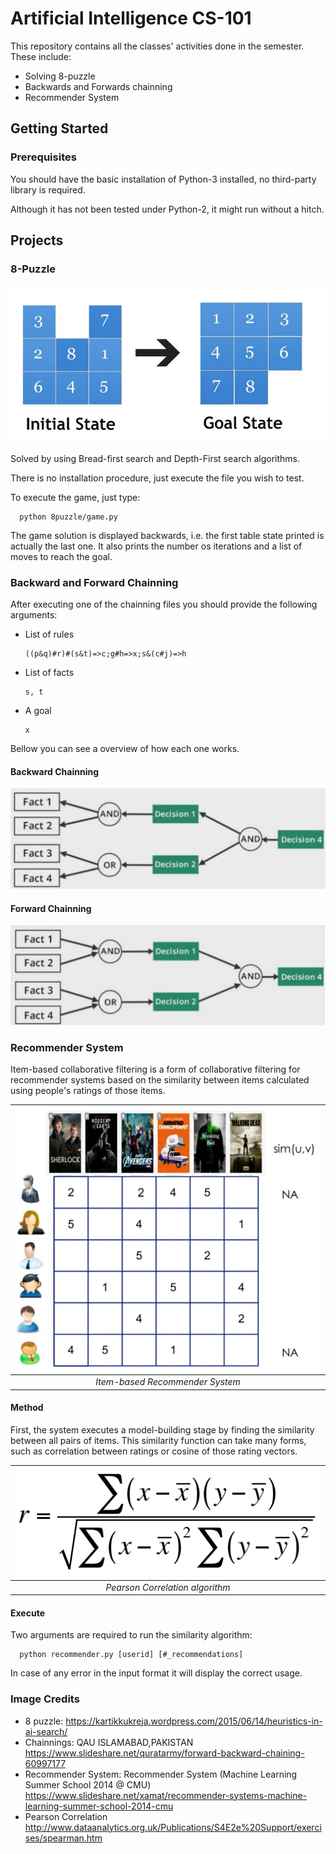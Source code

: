 # Artificial Intelligence CS-101

This repository contains all the classes' activities done in the semester. These include:
- Solving 8-puzzle
- Backwards and Forwards chainning
- Recommender System


## Getting Started

### Prerequisites
You should have the basic installation of Python-3 installed, no third-party library is required.

Although it has not been tested under Python-2, it might run without a hitch.

## Projects

### 8-Puzzle

![8-puzzle](imgs/8puzzle.jpg)

Solved by using Bread-first search and Depth-First search algorithms.

There is no installation procedure, just execute the file you wish to test.

To execute the game, just type:
```
  python 8puzzle/game.py
```

The game solution is displayed backwards, i.e. the first table state printed is actually the last one.
It also prints the number os iterations and a list of moves to reach the goal.

### Backward and Forward Chainning
After executing one of the chainning files you should provide the following arguments:
- List of rules
  ```
  ((p&q)#r)#(s&t)=>c;g#h=>x;s&(c#j)=>h
  ```
- List of facts
  ```
  s, t
  ```

- A goal
  ```
  x
  ```

Bellow you can see a overview of how each one works.
#### Backward Chainning
![BChainning](imgs/backward.jpg)

#### Forward Chainning
![FChainning](imgs/forward.jpg)

### Recommender System

Item-based collaborative filtering is a form of collaborative filtering for recommender systems based on the similarity between items calculated using people's ratings of those items.

|![Item-based filter](imgs/item_based.jpg)|
|:--:|
|*Item-based Recommender System*|

#### Method

First, the system executes a model-building stage by finding the similarity between all pairs of items. This similarity function can take many forms, such as correlation between ratings or cosine of those rating vectors.

|![Pearson](imgs/pearson_correlation.png)|
|:--:|
|*Pearson Correlation algorithm*|

#### Execute
Two arguments are required to run the similarity algorithm:

```
  python recommender.py [userid] [#_recommendations]
```
In case of any error in the input format it will display the correct usage.

### Image Credits
- 8 puzzle:
 https://kartikkukreja.wordpress.com/2015/06/14/heuristics-in-ai-search/
- Chainnings:
  QAU ISLAMABAD,PAKISTAN
  https://www.slideshare.net/quratarmy/forward-backward-chaining-60997177
- Recommender System:
  Recommender System (Machine Learning Summer School 2014 @ CMU)
  https://www.slideshare.net/xamat/recommender-systems-machine-learning-summer-school-2014-cmu
- Pearson Correlation
http://www.dataanalytics.org.uk/Publications/S4E2e%20Support/exercises/spearman.htm
